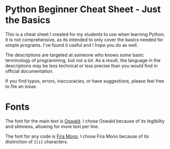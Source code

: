 # Python Beginner Cheat Sheet - Just the Basics
This is a cheat sheet I created for my students to use when learning Python. It is not comprehensive, as its intended to only cover the basics needed for simple programs. I've found it useful and I hope you do as well.

The descriptions are targeted at someone who knows _some_ basic terminology of programming, but not a lot. As a result, the language in the descriptions may be less technical or less precise than you would find in official documentation.

If you find typos, errors, inaccuracies, or have suggestions, please feel free to file an issue.

# Fonts
The font for the main text is [Oswald](https://fonts.google.com/specimen/Oswald). I chose Oswald because of its legibility and slimness, allowing for more text per line.

The font for any code is [Fira Mono](https://fonts.google.com/specimen/Fira+Mono). I chose Fira Mono because of its distinction of `1liI` characters.
